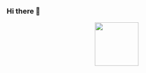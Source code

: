### Hi there 👋

<!--
**sulemvn/sulemvn** is a ✨ _special_ ✨ repository because its `README.md` (this file) appears on your GitHub profile.

Here are some ideas to get you started:

- 🔭 I’m currently working on ...
- 🌱 I’m currently learning ...
- 👯 I’m looking to collaborate on ...
- 🤔 I’m looking for help with ...
- 💬 Ask me about ...
- 📫 How to reach me: ...
- 😄 Pronouns: ...
- ⚡ Fun fact: ...
-->

<div id="header" align="center">
  <img src="[https://media.giphy.com/media/M9gbBd9nbDrOTu1Mqx/giphy.gif" width="100](https://media.giphy.com/media/v1.Y2lkPTc5MGI3NjExd2tnZHFveWRwZDAxbjFjMHBoemg2aTRoMGFjamVyMW1ndnd3dmczdiZlcD12MV9pbnRlcm5hbF9naWZfYnlfaWQmY3Q9Zw/oXpAjgGmhcEVbFr5a1/giphy.gif)https://media.giphy.com/media/v1.Y2lkPTc5MGI3NjExd2tnZHFveWRwZDAxbjFjMHBoemg2aTRoMGFjamVyMW1ndnd3dmczdiZlcD12MV9pbnRlcm5hbF9naWZfYnlfaWQmY3Q9Zw/oXpAjgGmhcEVbFr5a1/giphy.gif"/>
</div>
